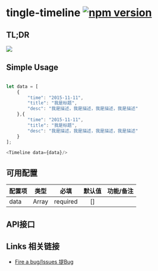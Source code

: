# tingle-timeline [![npm version](https://badge.fury.io/js/tingle-timeline.svg)](http://badge.fury.io/js/tingle-timeline)


## TL;DR
<img src="http://gtms04.alicdn.com/tps/i4/TB1RcpdKFXXXXazXXXXrzE1JFXX-360-243.png"/>

## Simple Usage
```javascript

let data = [
    {
        "time": "2015-11-11",
        "title": "我是标题",
        "desc": "我是描述，我是描述，我是描述，我是描述"
    },{
        "time": "2015-11-11",
        "title": "我是标题",
        "desc": "我是描述，我是描述，我是描述，我是描述"
    }
];

<Timeline data={data}/>

````

## 可用配置
| 配置项       | 类型    | 必填    | 默认值 | 功能/备注 |
|-------------|:------:|:--------:|:------:|:------:|
| data        | Array  | required | []     |        |


## API接口

## Links 相关链接

- [Fire a bug/Issues 提Bug](http://github.com/tinglejs/tingle-timeline/issues)